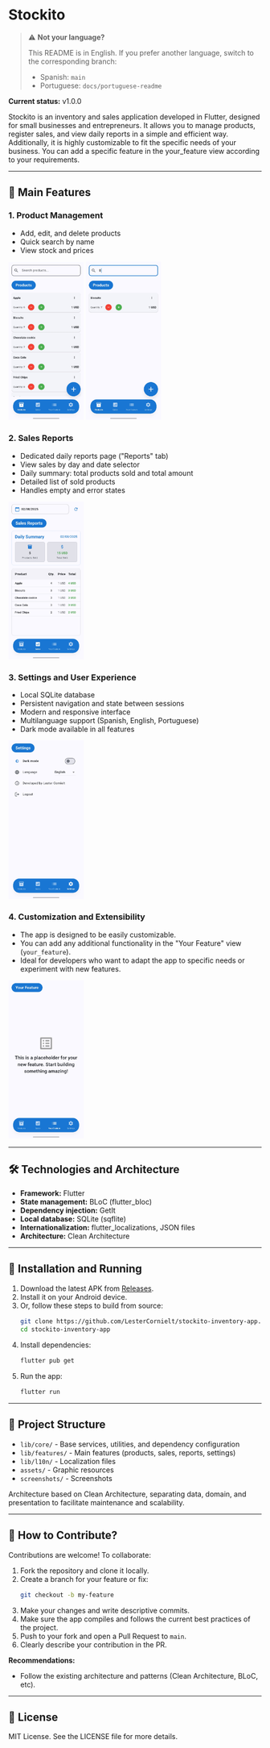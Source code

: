 # Stockito

> ⚠️ **Not your language?**
>
> This README is in English. If you prefer another language, switch to the corresponding branch:
> - Spanish: `main`
> - Portuguese: `docs/portuguese-readme`

**Current status:** v1.0.0

Stockito is an inventory and sales application developed in Flutter, designed for small businesses and entrepreneurs. It allows you to manage products, register sales, and view daily reports in a simple and efficient way. Additionally, it is highly customizable to fit the specific needs of your business. You can add a specific feature in the your_feature view according to your requirements.

---

## 📱 Main Features

### 1. Product Management
- Add, edit, and delete products
- Quick search by name
- View stock and prices

<p>
  <img src="screenshots/light_mode_english/main_page.jpg" alt="Product Management" width="150"/>
  <img src="screenshots/light_mode_english/search_bar.jpg" alt="Search Bar" width="150"/>
</p>

### 2. Sales Reports
- Dedicated daily reports page ("Reports" tab)
- View sales by day and date selector
- Daily summary: total products sold and total amount
- Detailed list of sold products
- Handles empty and error states

<p>
  <img src="screenshots/light_mode_english/sales_page.jpg" alt="Sales Reports" width="150"/>
</p>

### 3. Settings and User Experience
- Local SQLite database
- Persistent navigation and state between sessions
- Modern and responsive interface
- Multilanguage support (Spanish, English, Portuguese)
- Dark mode available in all features

<p>
  <img src="screenshots/light_mode_english/settings_page.jpg" alt="Settings Page" width="150"/>
</p>

### 4. Customization and Extensibility
- The app is designed to be easily customizable.
- You can add any additional functionality in the "Your Feature" view (`your_feature`).
- Ideal for developers who want to adapt the app to specific needs or experiment with new features.

<p>
  <img src="screenshots/light_mode_english/your_feature_page.jpg" alt="Your Feature Light" width="150"/>
</p>

---

## 🛠️ Technologies and Architecture

- **Framework:** Flutter
- **State management:** BLoC (flutter_bloc)
- **Dependency injection:** GetIt
- **Local database:** SQLite (sqflite)
- **Internationalization:** flutter_localizations, JSON files
- **Architecture:** Clean Architecture

---

## 🚀 Installation and Running

1. Download the latest APK from [Releases](https://github.com/LesterCornielt/stockito-inventory-app/releases/latest/download/stockito.apk).
2. Install it on your Android device.
3. Or, follow these steps to build from source:
   ```sh
   git clone https://github.com/LesterCornielt/stockito-inventory-app.git
   cd stockito-inventory-app
   ```
2. Install dependencies:
   ```sh
   flutter pub get
   ```
3. Run the app:
   ```sh
   flutter run
   ```

---

## 📂 Project Structure

- `lib/core/` - Base services, utilities, and dependency configuration
- `lib/features/` - Main features (products, sales, reports, settings)
- `lib/l10n/` - Localization files
- `assets/` - Graphic resources
- `screenshots/` - Screenshots

Architecture based on Clean Architecture, separating data, domain, and presentation to facilitate maintenance and scalability.

---

## 🤝 How to Contribute?

Contributions are welcome! To collaborate:

1. Fork the repository and clone it locally.
2. Create a branch for your feature or fix:
   ```sh
   git checkout -b my-feature
   ```
3. Make your changes and write descriptive commits.
4. Make sure the app compiles and follows the current best practices of the project.
5. Push to your fork and open a Pull Request to `main`.
6. Clearly describe your contribution in the PR.

**Recommendations:**
- Follow the existing architecture and patterns (Clean Architecture, BLoC, etc).

---

## 📝 License

MIT License. See the LICENSE file for more details.

